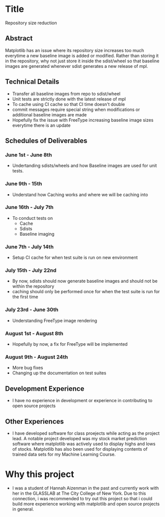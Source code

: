 # Title 
Repository size reduction

## Abstract 
Matplotlib has an issue where its repository size increases too much everytime a new baseline image is added or modified. Rather than storing it in the repository, why not just store it inside the sdist/wheel so that baseline images are generated whenever sdist generates a new release of mpl.

## Technical Details 
- Transfer all baseline images from repo to sdist/wheel
- Unit tests are strictly done with the latest release of mpl
- To cache using CI cache so that CI time doesn't double
- commit messages require special string when modifications or additional baseline images are made
- Hopefully fix the issue with FreeType increasing baseline image sizes everytime there is an update 

## Schedules of Deliverables

### June 1st - June 8th
- Undertanding sdists/wheels and how Baseline images are used for unit tests.

### June 9th - 15th 
- Understand how Caching works and where we will be caching into

### June 16th - July 7th
- To conduct tests on
  - Cache
  - Sdists 
  - Baseline imaging 
  
### June 7th - July 14th 
- Setup CI cache for when test suite is run on new environment 

### July 15th - July 22nd
- By now, sdists should now generate baseline images and should not be within the repository
- caching should only be performed once for when the test suite is run for the first time

### July 23rd - June 30th
- Understanding FreeType image rendering

### August 1st - August 8th
- Hopefully by now, a fix for FreeType will be implemented 

### August 9th - August 24th
- More bug fixes
- Changing up the documentation on test suites

## Development Experience
- I have no experience in development or experience in contributing to open source projects

## Other Experiences
- I have developed software for class proejects while acting as the project lead. A notable project developed was my stock market prediction software where matplotlib was actively used to display highs and lows of stocks. Matplotlib has also been used for displaying contents of trained data sets for my Machine Learning Course. 

# Why this project
- I was a student of Hannah Aizenman in the past and currently work with her in the GLASSLAB at The City College of New York. Due to this connection, i was recommended to try out this project so that i could build more experience working with matplotlib and open source projects in general.
